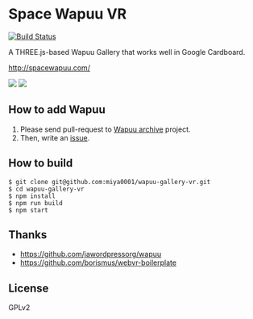 # Space Wapuu VR

[![Build Status](https://travis-ci.org/miya0001/wapuu-gallery-vr.svg)](https://travis-ci.org/miya0001/wapuu-gallery-vr)

A THREE.js-based Wapuu Gallery that works well in Google Cardboard.

http://spacewapuu.com/

![](http://spacewapuu.com/img/screenshot-01.png)
![](http://spacewapuu.com/img/screenshot-02.png)

## How to add Wapuu

1. Please send pull-request to [Wapuu archive](https://github.com/jawordpressorg/wapuu) project.
1. Then, write an [issue](https://github.com/miya0001/wapuu-gallery-vr/issues).

## How to build

```
$ git clone git@github.com:miya0001/wapuu-gallery-vr.git
$ cd wapuu-gallery-vr
$ npm install
$ npm run build
$ npm start
```

## Thanks

* https://github.com/jawordpressorg/wapuu
* https://github.com/borismus/webvr-boilerplate

## License

GPLv2
